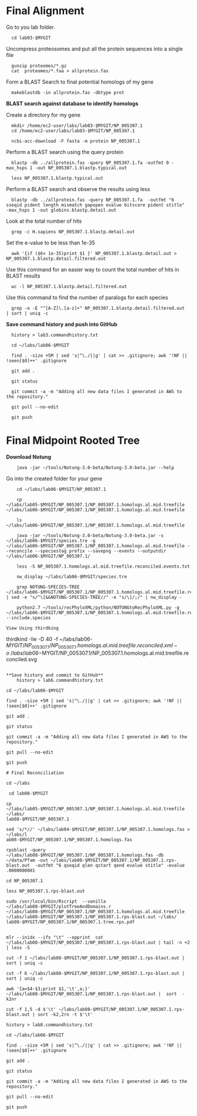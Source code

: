# Final Alignment 

Go to you lab folder. 
```
  cd lab03-$MYGIT
```
Uncompress proteosomes and put all the protein sequences into a single file 
```
  gunzip proteomes/*.gz
  cat  proteomes/*.faa > allprotein.fas
```
Form a BLAST Search to final potential homologs of my gene
```
  makeblastdb -in allprotein.fas -dbtype prot
```
**BLAST search against database to identify homologs**

Create a directory for my gene
```
  mkdir /home/ec2-user/labs/lab03-$MYGIT/NP_005307.1
  cd /home/ec2-user/labs/lab03-$MYGIT/NP_005307.1
```
```
  ncbi-acc-download -F fasta -m protein NP_005307.1
```
Perform a BLAST search using the query protein
```
  blastp -db ../allprotein.fas -query NP_005307.1.fa -outfmt 0 -max_hsps 1 -out NP_005307.1.blastp.typical.out
```
```
  less NP_005307.1.blastp.typical.out
```
Perform a BLAST search and observe the results using less
```
  blastp -db ../allprotein.fas -query NP_005307.1.fa  -outfmt "6 sseqid pident length mismatch gapopen evalue bitscore pident stitle"  -max_hsps 1 -out globins.blastp.detail.out
```
Look at the total number of hits 
```
  grep -c H.sapiens NP_005307.1.blastp.detail.out
```
Set the e-value to be less than 1e-35
```
  awk '{if ($6< 1e-35)print $1 }' NP_005307.1.blastp.detail.out > NP_005307.1.blastp.detail.filtered.out
```
Use this command for an easier way to count the total number of hits in BLAST results 
```
  wc -l NP_005307.1.blastp.detail.filtered.out
```
Use this command to find the number of paralogs for each species 
```
  grep -o -E "^[A-Z]\.[a-z]+" NP_005307.1.blastp.detail.filtered.out  | sort | uniq -c
```
**Save command history and push into GitHub**
```
  history > lab3.commandhistory.txt
```
```
  cd ~/labs/lab06-$MYGIT

  find . -size +5M | sed 's|^\./||g' | cat >> .gitignore; awk '!NF || !seen[$0]++' .gitignore

  git add .

  git status

  git commit -a -m "Adding all new data files I generated in AWS to the repository."

  git pull --no-edit

  git push 
```

# Final Midpoint Rooted Tree

**Download Notung** 
```
    java -jar ~/tools/Notung-3.0-beta/Notung-3.0-beta.jar --help
```
Go into the created folder for your gene 
```
    cd ~/labs/lab06-$MYGIT/NP_005307.1
```
```
    cp ~/labs/lab05-$MYGIT/NP_005307.1/NP_005307.1.homologs.al.mid.treefile ~/labs/lab06-$MYGIT/NP_005307.1/NP_005307.1.homologs.al.mid.treefile
```
```
    ls ~/labs/lab06-$MYGIT/NP_005307.1/NP_005307.1.homologs.al.mid.treefile  
```
```
    java -jar ~/tools/Notung-3.0-beta/Notung-3.0-beta.jar -s ~/labs/lab06-$MYGIT/species.tre -g ~/labs/lab06-$MYGIT/NP_005307.1/NP_005307.1.homologs.al.mid.treefile --reconcile --speciestag prefix --savepng --events --outputdir ~/labs/lab06-$MYGIT/NP_005307.1/
```
```
    less -S NP_005307.1.homologs.al.mid.treefile.reconciled.events.txt
```
```
    nw_display ~/labs/lab06-$MYGIT/species.tre
```
```
    grep NOTUNG-SPECIES-TREE ~/labs/lab06-$MYGIT/NP_005307.1/NP_005307.1.homologs.al.mid.treefile.reconciled | sed -e "s/^\[&&NOTUNG-SPECIES-TREE//" -e "s/\]/;/" | nw_display -
```
```
    python2.7 ~/tools/recPhyloXML/python/NOTUNGtoRecPhyloXML.py -g ~/labs/lab06-$MYGIT/NP_005307.1/NP_005307.1.homologs.al.mid.treefile.reconciled --include.species
```
```
View Using thirdking
```
thirdkind -Iie -D 40 -f     ~/labs/lab06-$MYGIT/NP_005307.1/NP_005307.1.homologs.al.mid.treefile.reconciled.xml -o  ~/labs/lab06-$MYGIT/NP_005307.1/NP_005307.1.homologs.al.mid.treefile.reconciled.svg
```

**Save history and commit to GitHub** 
    history > lab6.commandhistory.txt

cd ~/labs/lab06-$MYGIT

find . -size +5M | sed 's|^\./||g' | cat >> .gitignore; awk '!NF || !seen[$0]++' .gitignore

git add .

git status

git commit -a -m "Adding all new data files I generated in AWS to the repository."

git pull --no-edit

git push 

# Final Reconciliation

cd ~/labs

 cd lab08-$MYGIT

cp ~/labs/lab05-$MYGIT/NP_005307.1/NP_005307.1.homologs.al.mid.treefile ~/labs/
lab08-$MYGIT/NP_005307.1

sed 's/*//' ~/labs/lab04-$MYGIT/NP_005307.1/NP_005307.1.homologs.fas > ~/labs/l
ab08-$MYGIT/NP_005307.1/NP_005307.1.homologs.fas

rpsblast -query ~/labs/lab08-$MYGIT/NP_005307.1/NP_005307.1.homologs.fas -db ~/data/Pfam -out ~/labs/lab08-$MYGIT/NP_005307.1/NP_005307.1.rps-blast.out  -outfmt "6 qseqid qlen qstart qend evalue stitle" -evalue .0000000001

cd NP_005307.1

less NP_005307.1.rps-blast.out

sudo /usr/local/bin/Rscript  --vanilla ~/labs/lab08-$MYGIT/plotTreeAndDomains.r ~/labs/lab08-$MYGIT/NP_005307.1/NP_005307.1.homologs.al.mid.treefile ~/labs/lab08-$MYGIT/NP_005307.1/NP_005307.1.rps-blast.out ~/labs/
lab08-$MYGIT/NP_005307.1/NP_005307.1.tree.rps.pdf


mlr --inidx --ifs "\t" --opprint  cat ~/labs/lab08-$MYGIT/NP_005307.1/NP_005307.1.rps-blast.out | tail -n +2 | less -S

cut -f 1 ~/labs/lab08-$MYGIT/NP_005307.1/NP_005307.1.rps-blast.out | sort | uniq -c

cut -f 6 ~/labs/lab08-$MYGIT/NP_005307.1/NP_005307.1.rps-blast.out | sort | uniq -c

awk '{a=$4-$3;print $1,'\t',a;}' ~/labs/lab08-$MYGIT/NP_005307.1/NP_005307.1.rps-blast.out |  sort  -k2nr

cut -f 1,5 -d $'\t' ~/labs/lab08-$MYGIT/NP_005307.1/NP_005307.1.rps-blast.out | sort -k2,2rn -t $'\t' 

history > lab8.commandhistory.txt

cd ~/labs/lab06-$MYGIT

find . -size +5M | sed 's|^\./||g' | cat >> .gitignore; awk '!NF || !seen[$0]++' .gitignore

git add .

git status

git commit -a -m "Adding all new data files I generated in AWS to the repository."

git pull --no-edit

git push 

